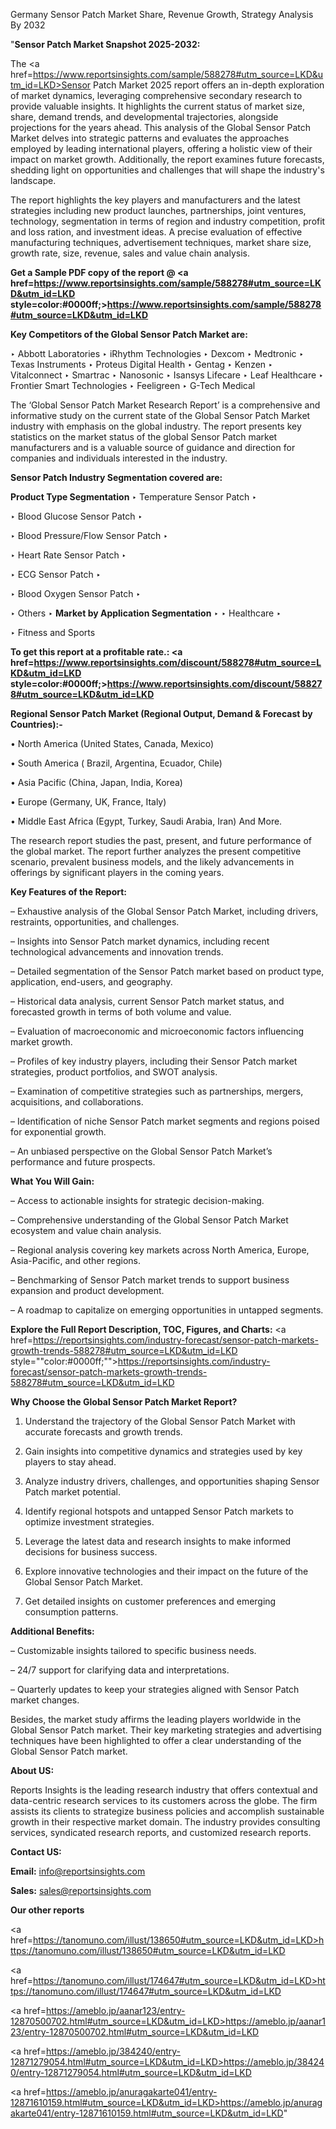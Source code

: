 Germany Sensor Patch Market Share, Revenue Growth, Strategy Analysis By 2032

"<strong>Sensor Patch Market Snapshot 2025-2032:</strong>

The <a href=https://www.reportsinsights.com/sample/588278#utm_source=LKD&utm_id=LKD>Sensor Patch Market</a> 2025 report offers an in-depth exploration of market dynamics, leveraging comprehensive secondary research to provide valuable insights. It highlights the current status of market size, share, demand trends, and developmental trajectories, alongside projections for the years ahead. This analysis of the Global Sensor Patch Market delves into strategic patterns and evaluates the approaches employed by leading international players, offering a holistic view of their impact on market growth. Additionally, the report examines future forecasts, shedding light on opportunities and challenges that will shape the industry's landscape.

The report highlights the key players and manufacturers and the latest strategies including new product launches, partnerships, joint ventures, technology, segmentation in terms of region and industry competition, profit and loss ration, and investment ideas. A precise evaluation of effective manufacturing techniques, advertisement techniques, market share size, growth rate, size, revenue, sales and value chain analysis.

<strong>Get a Sample PDF copy of the report @ <a href=https://www.reportsinsights.com/sample/588278#utm_source=LKD&utm_id=LKD style=color:#0000ff;>https://www.reportsinsights.com/sample/588278#utm_source=LKD&utm_id=LKD</a></strong>

<strong>Key Competitors of the Global Sensor Patch Market are:</strong>

‣ Abbott Laboratories
‣ iRhythm Technologies
‣ Dexcom
‣ Medtronic
‣ Texas Instruments
‣ Proteus Digital Health
‣ Gentag
‣ Kenzen
‣ Vitalconnect
‣ Smartrac
‣ Nanosonic
‣ Isansys Lifecare
‣ Leaf Healthcare
‣ Frontier Smart Technologies
‣ Feeligreen
‣ G-Tech Medical

The ‘Global Sensor Patch Market Research Report’ is a comprehensive and informative study on the current state of the Global Sensor Patch Market industry with emphasis on the global industry. The report presents key statistics on the market status of the global Sensor Patch market manufacturers and is a valuable source of guidance and direction for companies and individuals interested in the industry.

<strong>Sensor Patch Industry Segmentation covered are:</strong>

<strong>Product Type Segmentation</strong>
‣
Temperature Sensor Patch
‣ 

‣ Blood Glucose Sensor Patch
‣ 

‣ Blood Pressure/Flow Sensor Patch
‣ 

‣ Heart Rate Sensor Patch
‣ 

‣ ECG Sensor Patch
‣ 

‣ Blood Oxygen Sensor Patch
‣ 

‣ Others
‣ 
<strong>Market by Application Segmentation</strong>
‣
‣  Healthcare
‣ 

‣ Fitness and Sports

<strong>To get this report at a profitable rate.: <a href=https://www.reportsinsights.com/discount/588278#utm_source=LKD&utm_id=LKD style=color:#0000ff;>https://www.reportsinsights.com/discount/588278#utm_source=LKD&utm_id=LKD</a></strong>

<strong>Regional Sensor Patch Market (Regional Output, Demand &amp; Forecast by Countries):-</strong>

• North America (United States, Canada, Mexico)

• South America ( Brazil, Argentina, Ecuador, Chile)

• Asia Pacific (China, Japan, India, Korea)

• Europe (Germany, UK, France, Italy)

• Middle East Africa (Egypt, Turkey, Saudi Arabia, Iran) And More.

The research report studies the past, present, and future performance of the global market. The report further analyzes the present competitive scenario, prevalent business models, and the likely advancements in offerings by significant players in the coming years.

<strong>Key Features of the Report:</strong>

– Exhaustive analysis of the Global Sensor Patch Market, including drivers, restraints, opportunities, and challenges.

– Insights into Sensor Patch market dynamics, including recent technological advancements and innovation trends.

– Detailed segmentation of the Sensor Patch market based on product type, application, end-users, and geography.

– Historical data analysis, current Sensor Patch market status, and forecasted growth in terms of both volume and value.

– Evaluation of macroeconomic and microeconomic factors influencing market growth.

– Profiles of key industry players, including their Sensor Patch market strategies, product portfolios, and SWOT analysis.

– Examination of competitive strategies such as partnerships, mergers, acquisitions, and collaborations.

– Identification of niche Sensor Patch market segments and regions poised for exponential growth.

– An unbiased perspective on the Global Sensor Patch Market’s performance and future prospects.

<strong>What You Will Gain:</strong>

– Access to actionable insights for strategic decision-making.

– Comprehensive understanding of the Global Sensor Patch Market ecosystem and value chain analysis.

– Regional analysis covering key markets across North America, Europe, Asia-Pacific, and other regions.

– Benchmarking of Sensor Patch market trends to support business expansion and product development.

– A roadmap to capitalize on emerging opportunities in untapped segments.

<strong>Explore the Full Report Description, TOC, Figures, and Charts:</strong>
<a href=https://reportsinsights.com/industry-forecast/sensor-patch-markets-growth-trends-588278#utm_source=LKD&utm_id=LKD style=""color:#0000ff;"">https://reportsinsights.com/industry-forecast/sensor-patch-markets-growth-trends-588278#utm_source=LKD&utm_id=LKD</a>

<strong>Why Choose the Global Sensor Patch Market Report?</strong>

1. Understand the trajectory of the Global Sensor Patch Market with accurate forecasts and growth trends.

2. Gain insights into competitive dynamics and strategies used by key players to stay ahead.

3. Analyze industry drivers, challenges, and opportunities shaping Sensor Patch market potential.

4. Identify regional hotspots and untapped Sensor Patch markets to optimize investment strategies.

5. Leverage the latest data and research insights to make informed decisions for business success.

6. Explore innovative technologies and their impact on the future of the Global Sensor Patch Market.

7. Get detailed insights on customer preferences and emerging consumption patterns.

<strong>Additional Benefits:</strong>

– Customizable insights tailored to specific business needs.

– 24/7 support for clarifying data and interpretations.

– Quarterly updates to keep your strategies aligned with Sensor Patch market changes.

Besides, the market study affirms the leading players worldwide in the Global Sensor Patch market. Their key marketing strategies and advertising techniques have been highlighted to offer a clear understanding of the Global Sensor Patch market.

<strong><strong>About US</strong>:</strong>

Reports Insights is the leading research industry that offers contextual and data-centric research services to its customers across the globe. The firm assists its clients to strategize business policies and accomplish sustainable growth in their respective market domain. The industry provides consulting services, syndicated research reports, and customized research reports.

<strong>Contact US:</strong>

<p class=><b>Email:</b> <a href=mailto:info@reportsinsights.com>info@reportsinsights.com</a></p>
<p class=><b>Sales:</b> <a href=mailto:sales@reportsinsights.com>sales@reportsinsights.com</a></p>

<strong>Our other reports</strong>

<a href=https://tanomuno.com/illust/138650#utm_source=LKD&utm_id=LKD>https://tanomuno.com/illust/138650#utm_source=LKD&utm_id=LKD</a>

<a href=https://tanomuno.com/illust/174647#utm_source=LKD&utm_id=LKD>https://tanomuno.com/illust/174647#utm_source=LKD&utm_id=LKD</a>

<a href=https://ameblo.jp/aanar123/entry-12870500702.html#utm_source=LKD&utm_id=LKD>https://ameblo.jp/aanar123/entry-12870500702.html#utm_source=LKD&utm_id=LKD</a>

<a href=https://ameblo.jp/384240/entry-12871279054.html#utm_source=LKD&utm_id=LKD>https://ameblo.jp/384240/entry-12871279054.html#utm_source=LKD&utm_id=LKD</a>

<a href=https://ameblo.jp/anuragakarte041/entry-12871610159.html#utm_source=LKD&utm_id=LKD>https://ameblo.jp/anuragakarte041/entry-12871610159.html#utm_source=LKD&utm_id=LKD</a>"
